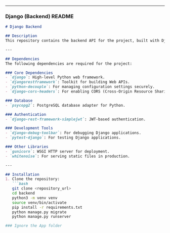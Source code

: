 
---

### Django (Backend) README

```markdown
# Django Backend

## Description
This repository contains the backend API for the project, built with Django and Django REST Framework (DRF).

---

## Dependencies
The following dependencies are required for the project:

### Core Dependencies
- `django`: High-level Python web framework.
- `djangorestframework`: Toolkit for building Web APIs.
- `python-decouple`: For managing configuration settings securely.
- `django-cors-headers`: For enabling CORS (Cross-Origin Resource Sharing).

### Database
- `psycopg2`: PostgreSQL database adapter for Python.

### Authentication
- `django-rest-framework-simplejwt`: JWT-based authentication.

### Development Tools
- `django-debug-toolbar`: For debugging Django applications.
- `pytest-django`: For testing Django applications.

### Other Libraries
- `gunicorn`: WSGI HTTP server for deployment.
- `whitenoise`: For serving static files in production.

---

## Installation
1. Clone the repository:
   ```bash
   git clone <repository_url>
   cd backend
   python3 -m venv venv
   source venv/bin/activate
   pip install -r requirements.txt
   python manage.py migrate
   python manage.py runserver

### Ignore the App folder
